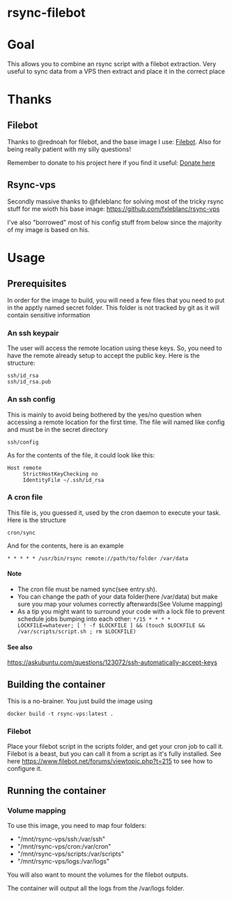 # rsync-filebot

# Goal
This allows you to combine an rsync script with a filebot extraction. Very useful to sync data from a VPS then extract and place it in the correct place

# Thanks
## Filebot
Thanks to @rednoah for filebot, and the base image I use: [Filebot](https://hub.docker.com/r/rednoah/filebot/). Also for being really patient with my silly questions!

Remember to donate to his project here if you find it useful: [Donate here](https://www.filebot.net/forums/viewtopic.php?t=2079)

## Rsync-vps
Secondly massive thanks to @fxleblanc for solving most of the tricky rsync stuff for me wioth his base image: https://github.com/fxleblanc/rsync-vps 

I've also "borrowed" most of his config stuff from below since the majority of my image is based on his.

# Usage

## Prerequisites
In order for the image to build, you will need a few files that you need to put in the apptly named secret folder. This folder is not tracked by git as it will contain sensitive information

### An ssh keypair
The user will access the remote location using these keys. So, you need to have the remote already setup to accept the public key. Here is the structure:
```
ssh/id_rsa
ssh/id_rsa.pub
```

### An ssh config
This is mainly to avoid being bothered by the yes/no question when accessing a remote location for the first time. The file will named like config and must be in the secret directory
```
ssh/config
```
As for the contents of the file, it could look like this:
```
Host remote
     StrictHostKeyChecking no
     IdentityFile ~/.ssh/id_rsa
```

### A cron file
This file is, you guessed it, used by the cron daemon to execute your task. Here is the structure
```
cron/sync
```
And for the contents, here is an example
```
* * * * * /usr/bin/rsync remote://path/to/folder /var/data
```

#### Note
- The cron file must be named sync(see entry.sh).
- You can change the path of your data folder(here /var/data) but make sure you map your volumes correctly afterwards(See Volume mapping)
- As a tip you might want to surround your code with a lock file to prevent schedule jobs bumping into each other:
`*/15 * * * *   LOCKFILE=whatever; [ ! -f $LOCKFILE ] && (touch $LOCKFILE && /var/scripts/script.sh ; rm $LOCKFILE)`

#### See also
https://askubuntu.com/questions/123072/ssh-automatically-accept-keys

## Building the container
This is a no-brainer. You just build the image using
```
docker build -t rsync-vps:latest .
```

### Filebot
Place your filebot script in the scripts folder, and get your cron job to call it. Filebot is a beast, but you can call it from a script as it's fully installed. See here https://www.filebot.net/forums/viewtopic.php?t=215 to see how to configure it.

## Running the container

### Volume mapping
To use this image, you need to map four folders:
  - "/mnt/rsync-vps/ssh:/var/ssh" 
  - "/mnt/rsync-vps/cron:/var/cron" 
  - "/mnt/rsync-vps/scripts:/var/scripts" 
  - "/mnt/rsync-vps/logs:/var/logs" 
  
  You will also want to mount the volumes for the filebot outputs.
  
  The container will output all the logs from the /var/logs folder. 

